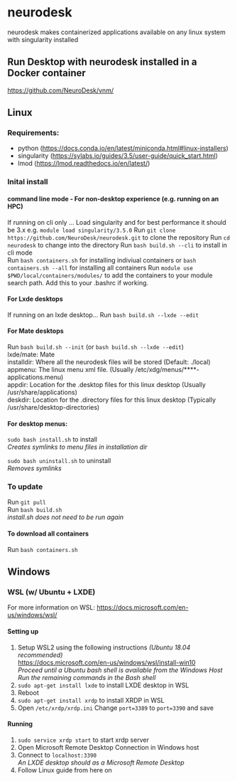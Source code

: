 # neurodesk
neurodesk makes containerized applications available on any linux system with singularity installed

## Run Desktop with neurodesk installed in a Docker container
https://github.com/NeuroDesk/vnm/



## Linux 
### Requirements:
- python (https://docs.conda.io/en/latest/miniconda.html#linux-installers)  
- singularity (https://sylabs.io/guides/3.5/user-guide/quick_start.html)  
- lmod (https://lmod.readthedocs.io/en/latest/)  

### Inital install
#### command line mode - For non-desktop experience (e.g. running on an HPC)  
If running on cli only ... 
Load singularity and for best performance it should be 3.x e.g. `module load singularity/3.5.0` 
Run `git clone https://github.com/NeuroDesk/neurodesk.git` to clone the repository
Run `cd neurodesk` to change into the directory
Run `bash build.sh --cli` to install in cli mode  
Run `bash containers.sh` for installing indiviual containers or `bash containers.sh --all` for installing all containers
Run `module use $PWD/local/containers/modules/` to add the containers to your module search path. Add this to your .bashrc if working.

#### For Lxde desktops
If running on an lxde desktop...
Run `bash build.sh --lxde --edit`

#### For Mate desktops
Run `bash build.sh --init`  (or `bash build.sh --lxde --edit`)  
lxde/mate: Mate  
installdir: Where all the neurodesk files will be stored (Default: ./local)  
appmenu: The linux menu xml file.  (Usually /etc/xdg/menus/\*\*\*\*-applications.menu)  
appdir: Location for the .desktop files for this linux desktop (Usually /usr/share/applications)  
deskdir: Location for the .directory files for this linux desktop (Typically /usr/share/desktop-directories)  

#### For desktop menus:  

`sudo bash install.sh` to install  
_Creates symlinks to menu files in installation dir_  
  
`sudo bash uninstall.sh` to uninstall  
_Removes symlinks_  

### To update

Run `git pull`  
Run `bash build.sh`  
_install.sh does not need to be run again_

#### To download all containers
Run `bash containers.sh`

## Windows

### WSL (w/ Ubuntu + LXDE)
For more information on WSL: https://docs.microsoft.com/en-us/windows/wsl/  

#### Setting up
1. Setup WSL2 using the following instructions _(Ubuntu 18.04 recommended)_  
https://docs.microsoft.com/en-us/windows/wsl/install-win10  
_Proceed until a Ubuntu bash shell is available from the Windows Host_  
_Run the remaining commands in the Bash shell_
2. `sudo apt-get install lxde` to install LXDE desktop in WSL
3. Reboot
4. `sudo apt-get install xrdp` to install XRDP in WSL
5. Open `/etc/xrdp/xrdp.ini`
Change `port=3389` to `port=3390` and save

#### Running
1. `sudo service xrdp start` to start xrdp server
2. Open Microsoft Remote Desktop Connection in Windows host
3. Connect to `localhost:3390`  
_An LXDE desktop should as a Microsoft Remote Desktop_  
4. Follow Linux guide from here on
